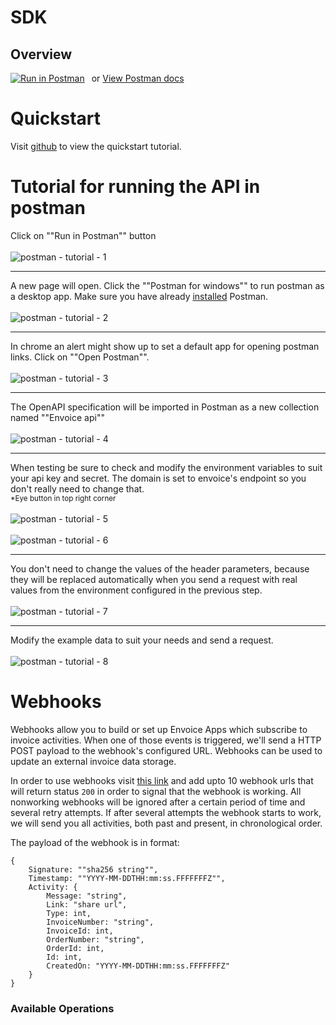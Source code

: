 # SDK

## Overview

[![Run in Postman](https://run.pstmn.io/button.svg)](https://app.getpostman.com/run-collection/80638214aa04722c9203)
<span style='margin-left: 0.5em;'>or</span>
<a href='https://documenter.getpostman.com/view/3559821/TVeqcn2L' class='openapi-button' _ngcontent-c6>View Postman docs</a>

# Quickstart

Visit [github](https://github.com/EmitKnowledge/Envoice) to view the quickstart tutorial.

<div class='postman-tutorial'>

# Tutorial for running the API in postman

Click on ""Run in Postman"" button
<br /><br />
![postman - tutorial - 1](/Assets/images/api/postman-tutorial/postman-tutorial-1.png)

 --- 

A new page will open.
Click the ""Postman for windows"" to run postman as a desktop app.
Make sure you have already [installed](https://www.getpostman.com/docs/postman/launching_postman/installation_and_updates) Postman.
<br /><br />
![postman - tutorial - 2](/Assets/images/api/postman-tutorial/postman-tutorial-2.png)

 --- 

In chrome an alert might show up to set a default app for opening postman links. Click on ""Open Postman"".
<br /><br />
![postman - tutorial - 3](/Assets/images/api/postman-tutorial/postman-tutorial-3.png)

 --- 

The OpenAPI specification will be imported in Postman as a new collection named ""Envoice api""
<br /><br />
![postman - tutorial - 4](/Assets/images/api/postman-tutorial/postman-tutorial-4.png)

 --- 

When testing be sure to check and modify the environment variables to suit your api key and secret. The domain is set to envoice's endpoint so you don't really need to change that.  
<sub>\*Eye button in top right corner </sub>
<br /><br /> 
![postman - tutorial - 5](/Assets/images/api/postman-tutorial/postman-tutorial-5.png)
<br /><br /> 
![postman - tutorial - 6](/Assets/images/api/postman-tutorial/postman-tutorial-6.png)

 --- 

You don't need to change the values of the header parameters, because they will be replaced automatically when you send a request with real values from the environment configured in the previous step.
<br /><br />
![postman - tutorial - 7](/Assets/images/api/postman-tutorial/postman-tutorial-7.png)

 --- 

Modify the example data to suit your needs and send a request.
<br /><br />
![postman - tutorial - 8](/Assets/images/api/postman-tutorial/postman-tutorial-8.png)
</div>

# Webhooks

Webhooks allow you to build or set up Envoice Apps which subscribe to invoice activities. 
When one of those events is triggered, we'll send a HTTP POST payload to the webhook's configured URL. 
Webhooks can be used to update an external invoice data storage.

In order to use webhooks visit [this link](/account/settings#api-tab) and add upto 10 webhook urls that will return status `200` in order to signal that the webhook is working.
All nonworking webhooks will be ignored after a certain period of time and several retry attempts.
If after several attempts the webhook starts to work, we will send you all activities, both past and present, in chronological order.

The payload of the webhook is in format:
```
{
    Signature: ""sha256 string"",
    Timestamp: ""YYYY-MM-DDTHH:mm:ss.FFFFFFFZ"",
    Activity: {
        Message: "string",
        Link: "share url",
        Type: int,        
        InvoiceNumber: "string",
        InvoiceId: int,        
        OrderNumber: "string",
        OrderId: int,
        Id: int,
        CreatedOn: "YYYY-MM-DDTHH:mm:ss.FFFFFFFZ"
    }
}
```            

### Available Operations

